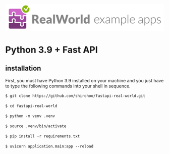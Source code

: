 ![RealWorld Example Applications](media/realworld-dual-mode.png)

# Python 3.9 + Fast API 

## installation

First, you must have Python 3.9 installed on your machine and you just have to type the following commands into your shell in sequence.

```shell
$ git clone https://github.com/shirohoo/fastapi-real-world.git

$ cd fastapi-real-world

$ python -m venv .venv

$ source .venv/bin/activate

$ pip install -r requirements.txt

$ uvicorn application.main:app --reload
```